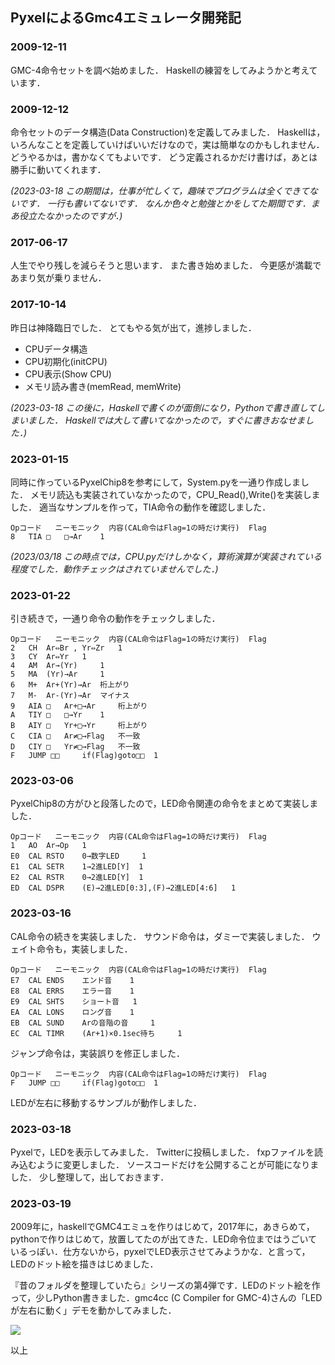 ## PyxelによるGmc4エミュレータ開発記

### 2009-12-11

GMC-4命令セットを調べ始めました．
Haskellの練習をしてみようかと考えています．

### 2009-12-12

命令セットのデータ構造(Data Construction)を定義してみました．
Haskellは，いろんなことを定義していけばいいだけなので，実は簡単なのかもしれません．
どうやるかは，書かなくてもよいです．
どう定義されるかだけ書けば，あとは勝手に動いてくれます．

_(2023-03-18 この期間は，仕事が忙しくて，趣味でプログラムは全くできてないです．
一行も書いてないです．
なんか色々と勉強とかをしてた期間です．まあ役立たなかったのですが．)_

### 2017-06-17

人生でやり残しを減らそうと思います．
また書き始めました．
今更感が満載であまり気が乗りません．

### 2017-10-14

昨日は神降臨日でした．
とてもやる気が出て，進捗しました．

- CPUデータ構造
- CPU初期化(initCPU)
- CPU表示(Show CPU)
- メモリ読み書き(memRead, memWrite)

_(2023-03-18 この後に，Haskellで書くのが面倒になり，Pythonで書き直してしまいました．
Haskellでは大して書いてなかったので，すぐに書きおなせました．)_

### 2023-01-15

同時に作っているPyxelChip8を参考にして，System.pyを一通り作成しました．
メモリ読込も実装されていなかったので，CPU_Read(),Write()を実装しました．
適当なサンプルを作って，TIA命令の動作を確認しました．

	Opコード 	ニーモニック 	内容(CAL命令はFlag=1の時だけ実行) 	Flag
	8 	TIA □ 	□→Ar 	1

_(2023/03/18 この時点では，CPU.pyだけしかなく，算術演算が実装されている程度でした．動作チェックはされていませんでした．)_

### 2023-01-22

引き続きで，一通り命令の動作をチェックしました．

	Opコード 	ニーモニック 	内容(CAL命令はFlag=1の時だけ実行) 	Flag
	2 	CH 	Ar⇔Br , Yr⇔Zr 	1
	3 	CY 	Ar⇔Yr 	1
	4 	AM 	Ar→(Yr) 	1
	5 	MA 	(Yr)→Ar 	1
	6 	M+ 	Ar+(Yr)→Ar 	桁上がり
	7 	M- 	Ar-(Yr)→Ar 	マイナス
	9 	AIA □ 	Ar+□→Ar 	桁上がり
	A 	TIY □ 	□→Yr 	1
	B 	AIY □ 	Yr+□→Yr 	桁上がり
	C 	CIA □ 	Ar≠□→Flag 	不一致
	D 	CIY □ 	Yr≠□→Flag 	不一致
	F 	JUMP □□ 	if(Flag)goto□□ 	1

### 2023-03-06

PyxelChip8の方がひと段落したので，LED命令関連の命令をまとめて実装しました．

	Opコード 	ニーモニック 	内容(CAL命令はFlag=1の時だけ実行) 	Flag
	1 	AO 	Ar→Op 	1
	E0 	CAL RSTO 	0→数字LED 	1
	E1 	CAL SETR 	1→2進LED[Y] 	1
	E2 	CAL RSTR 	0→2進LED[Y] 	1
	ED 	CAL DSPR 	(E)→2進LED[0:3],(F)→2進LED[4:6] 	1

### 2023-03-16

CAL命令の続きを実装しました．
サウンド命令は，ダミーで実装しました．
ウェイト命令も，実装しました．

	Opコード 	ニーモニック 	内容(CAL命令はFlag=1の時だけ実行) 	Flag
	E7 	CAL ENDS 	エンド音 	1
	E8 	CAL ERRS 	エラー音 	1
	E9 	CAL SHTS 	ショート音 	1
	EA 	CAL LONS 	ロング音 	1
	EB 	CAL SUND 	Arの音階の音 	1
	EC 	CAL TIMR 	(Ar+1)×0.1sec待ち 	1

ジャンプ命令は，実装誤りを修正しました．

	Opコード 	ニーモニック 	内容(CAL命令はFlag=1の時だけ実行) 	Flag
	F 	JUMP □□ 	if(Flag)goto□□ 	1

LEDが左右に移動するサンプルが動作しました．

### 2023-03-18

Pyxelで，LEDを表示してみました．
Twitterに投稿しました．
fxpファイルを読み込むように変更しました．
ソースコードだけを公開することが可能になりました．
少し整理して，出しておきます．

### 2023-03-19

2009年に，haskellでGMC4エミュを作りはじめて，2017年に，あきらめて，pythonで作りはじめて，放置してたのが出てきた．LED命令位まではうごいているっぽい．仕方ないから，pyxelでLED表示させてみようかな．と言って，LEDのドット絵を描きはじめました．

『昔のフォルダを整理していたら』シリーズの第4弾です．LEDのドット絵を作って，少しPython書きました．gmc4cc (C Compiler for GMC-4)さんの「LEDが左右に動く」デモを動かしてみました．

![](https://github.com/jay-kumogata/RetroGames/blob/main/pyxel/pygmc4/screenshots/led01.gif)

以上
